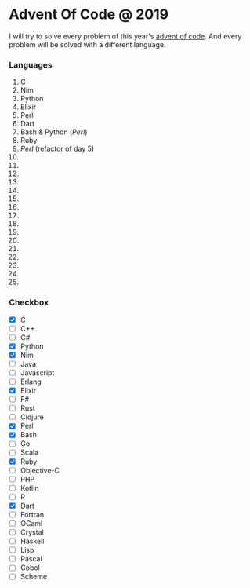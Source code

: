 # Advent Of Code @ 2019

I will try to solve every problem of this year's [advent of code](http://adventofcode.com/2019). And every problem will be solved with a different language.

### Languages

1. C
2. Nim
3. Python
4. Elixir
5. Perl
6. Dart
7. Bash & Python (*Perl*)
8. Ruby
9. *Perl* (refactor of day 5)
10. 
11. 
12. 
13. 
14. 
15. 
16. 
17. 
18. 
19. 
20. 
21. 
22. 
23. 
24. 
25. 

### Checkbox

- [x] C
- [ ] C++
- [ ] C#
- [x] Python
- [x] Nim
- [ ] Java
- [ ] Javascript
- [ ] Erlang
- [x] Elixir
- [ ] F#
- [ ] Rust
- [ ] Clojure
- [x] Perl
- [x] Bash
- [ ] Go
- [ ] Scala
- [x] Ruby
- [ ] Objective-C
- [ ] PHP
- [ ] Kotlin
- [ ] R
- [x] Dart
- [ ] Fortran
- [ ] OCaml
- [ ] Crystal
- [ ] Haskell
- [ ] Lisp
- [ ] Pascal
- [ ] Cobol
- [ ] Scheme 
